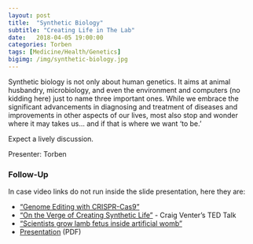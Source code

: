 ```yaml
---
layout: post
title:  "Synthetic Biology"
subtitle: "Creating Life in The Lab"
date:   2018-04-05 19:00:00
categories: Torben
tags: [Medicine/Health/Genetics]
bigimg: /img/synthetic-biology.jpg
---
```


Synthetic biology is not only about human genetics. It aims at animal husbandry, microbiology, and even the environment and computers (no kidding here) just to name three important ones. While we embrace the significant advancements in diagnosing and treatment of diseases and improvements in other aspects of our lives, most also stop and wonder where it may takes us... and if that is where we want ‘to be.’ 

Expect a lively discussion.

Presenter: Torben

### Follow-Up

In case video links do not run inside the slide presentation, here they are:

* [“Genome Editing with CRISPR-Cas9”](https://www.youtube.com/watch?v=2pp17E4E-O8)
* [“On the Verge of Creating Synthetic Life”](https://www.ted.com/talks/craig_venter_is_on_the_verge_of_creating_synthetic_life) - Craig Venter’s TED Talk
* [“Scientists grow lamb fetus inside artificial womb”](https://www.youtube.com/watch?v=dt7twXzNEsQ)
* [Presentation](/assets/present/2018/synthetic-biology.pdf) (PDF)